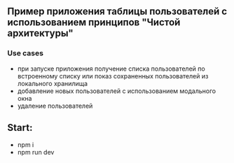 ## Пример приложения таблицы пользователей с использованием принципов "Чистой архитектуры"

### Use cases
- при запуске приложения получение списка пользователей по встроенному списку или показ сохраненных пользователей из локального хранилища
- добавление новых пользователей с использованием модального окна
- удаление пользователей

## Start: 
- npm i
- npm run dev
